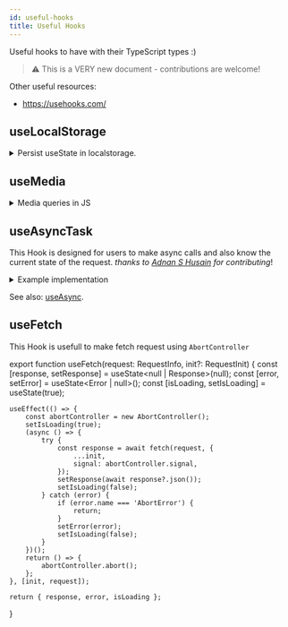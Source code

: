```yaml
---
id: useful-hooks
title: Useful Hooks
---
```


Useful hooks to have with their TypeScript types :)

> ⚠️ This is a VERY new document - contributions are welcome!

Other useful resources:

- https://usehooks.com/

## useLocalStorage

<details>
<summary>Persist useState in localstorage.</summary>

```tsx
import { useState } from "react";

// Usage
function App() {
  // Similar to useState but first arg is key to the value in local storage.
  const [name, setName] = useLocalStorage<string>("name", "Bob");

  return (
    <div>
      <input
        type="text"
        placeholder="Enter your name"
        value={name}
        onChange={(e) => setName(e.target.value)}
      />
    </div>
  );
}

// Hook
function useLocalStorage<T>(key: string, initialValue: T) {
  // State to store our value
  // Pass initial state function to useState so logic is only executed once
  const [storedValue, setStoredValue] = useState<T>(() => {
    try {
      // Get from local storage by key
      const item = window.localStorage.getItem(key);
      // Parse stored json or if none return initialValue
      return item ? JSON.parse(item) : initialValue;
    } catch (error) {
      // If error also return initialValue
      console.log(error);
      return initialValue;
    }
  });

  // Return a wrapped version of useState's setter function that ...
  // ... persists the new value to localStorage.
  const setValue = (value: T | ((val: T) => T)) => {
    try {
      // Allow value to be a function so we have same API as useState
      const valueToStore =
        value instanceof Function ? value(storedValue) : value;
      // Save state
      setStoredValue(valueToStore);
      // Save to local storage
      window.localStorage.setItem(key, JSON.stringify(valueToStore));
    } catch (error) {
      // A more advanced implementation would handle the error case
      console.log(error);
    }
  };

  return [storedValue, setValue];
}
```

</details>

## useMedia

<details>
<summary>Media queries in JS</summary>

```tsx
import { useState, useEffect } from 'react';

function App() {
  const columnCount = useMedia<number>(
    // Media queries
    ['(min-width: 1500px)', '(min-width: 1000px)', '(min-width: 600px)'],
    // Column counts (relates to above media queries by array index)
    [5, 4, 3],
    // Default column count
    2
  );

  // Create array of column heights (start at 0)
  let columnHeights = new Array(columnCount).fill(0);

  // Create array of arrays that will hold each column's items
  let columns = new Array(columnCount).fill().map(() => []) as Array<DataProps[]>;

  (data as DataProps[]).forEach(item => {
    // Get index of shortest column
    const shortColumnIndex = columnHeights.indexOf(Math.min(...columnHeights));
    // Add item
    columns[shortColumnIndex].push(item);
    // Update height
    columnHeights[shortColumnIndex] += item.height;
  });

  // Render columns and items
  return (
    <div className="App">
      <div className="columns is-mobile">
        {columns.map(column => (
          <div className="column">
            {column.map(item => (
              <div
                className="image-container"
                style={{
                  // Size image container to aspect ratio of image
                  paddingTop: (item.height / item.width) * 100 + '%'
                }}
              >
                <img src={item.image} alt="" />
              </div>
            ))}
          </div>
        ))}
      </div>
    </div>
  );
}

// Hook
const useMedia = <T>(queries: string[], values: T[], defaultValue: T) => {
  // Array containing a media query list for each query
  const mediaQueryLists = queries.map(q => window.matchMedia(q));

  // Function that gets value based on matching media query
  const getValue = () => {
    // Get index of first media query that matches
    const index = mediaQueryLists.findIndex(mql => mql.matches);
    // Return related value or defaultValue if none
    return values?.[index] || defaultValue;
  };

  // State and setter for matched value
  const [value, setValue] = useState<T>(getValue);

  useEffect(
    () => {
      // Event listener callback
      // Note: By defining getValue outside of useEffect we ensure that it has ...
      // ... current values of hook args (as this hook callback is created once on mount).
      const handler = () => setValue(getValue);
      // Set a listener for each media query with above handler as callback.
      mediaQueryLists.forEach(mql => mql.addListener(handler));
      // Remove listeners on cleanup
      return () => mediaQueryLists.forEach(mql => mql.removeListener(handler));
    },
    [] // Empty array ensures effect is only run on mount and unmount
  );

  return value;
}
```

</details>

## useAsyncTask

This Hook is designed for users to make async calls and also know the current state of the request. _thanks to [Adnan S Husain](https://github.com/adnanhusain15) for contributing_!

<details>
<summary>
Example implementation
</summary>

```tsx
// Usage
const task = useAsyncTask(async (data: any) => await myApiRequest(data));
task.run(data);
useEffect(() => {
  console.log(task.status); // 'IDLE' | 'PROCESSING' | 'ERROR' | 'SUCCESS';
}, task.status);

// Implementation

import { useCallback, useState } from "react";

type TStatus = "IDLE" | "PROCESSING" | "ERROR" | "SUCCESS";

function useAsyncTask<T extends any[], R = any>(
  task: (...args: T) => Promise<R>
) {
  const [status, setStatus] = useState<TStatus>("IDLE");
  const [message, setMessage] = useState("");

  const run = useCallback(async (...arg: T) => {
    setStatus("PROCESSING");
    try {
      const resp: R = await task(...arg);
      setStatus("SUCCESS");
      return resp;
    } catch (error) {
      let message = error?.response?.data?.error?.message || error.message;
      setMessage(message);
      setStatus("ERROR");
      throw error;
    }
  }, []);

  const reset = useCallback(() => {
    setMessage("");
    setStatus("IDLE");
  }, []);

  return {
    run,
    status,
    message,
    reset,
  };
}

export default useAsyncTask;
```

</details>

See also: [useAsync](https://usehooks.com/useAsync/).

## useFetch

This Hook is usefull to make fetch request using `AbortController`


export function useFetch(request: RequestInfo, init?: RequestInit) {
    const [response, setResponse] = useState<null | Response>(null);
    const [error, setError] = useState<Error | null>();
    const [isLoading, setIsLoading] = useState(true);

    useEffect(() => {
        const abortController = new AbortController();
        setIsLoading(true);
        (async () => {
            try {
                const response = await fetch(request, {
                    ...init,
                    signal: abortController.signal,
                });
                setResponse(await response?.json());
                setIsLoading(false);
            } catch (error) {
                if (error.name === 'AbortError') {
                    return;
                }
                setError(error);
                setIsLoading(false);
            }
        })();
        return () => {
            abortController.abort();
        };
    }, [init, request]);

    return { response, error, isLoading };
}
